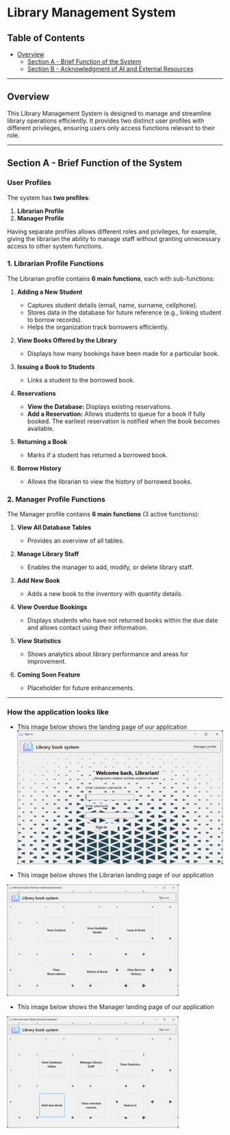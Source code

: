 # Library Management System

## Table of Contents
- [Overview](#overview)
  - [Section A - Brief Function of the System](#section-a---brief-function-of-the-system)
  - [Section B - Acknowledgment of AI and External Resources](#section-c---acknowledgment-of-ai-and-external-resources)

---

## Overview
This Library Management System is designed to manage and streamline library operations efficiently. It provides two distinct user profiles with different privileges, ensuring users only access functions relevant to their role.  

---

## Section A - Brief Function of the System

### User Profiles
The system has **two profiles**:

1. **Librarian Profile**  
2. **Manager Profile**  

Having separate profiles allows different roles and privileges, for example, giving the librarian the ability to manage staff without granting unnecessary access to other system functions.  

### 1. Librarian Profile Functions
The Librarian profile contains **6 main functions**, each with sub-functions:

1. **Adding a New Student**  
   - Captures student details (email, name, surname, cellphone).  
   - Stores data in the database for future reference (e.g., linking student to borrow records).  
   - Helps the organization track borrowers efficiently.  

2. **View Books Offered by the Library**  
   - Displays how many bookings have been made for a particular book.  

3. **Issuing a Book to Students**  
   - Links a student to the borrowed book.  

4. **Reservations**  
   - **View the Database:** Displays existing reservations.  
   - **Add a Reservation:** Allows students to queue for a book if fully booked. The earliest reservation is notified when the book becomes available.  

5. **Returning a Book**  
   - Marks if a student has returned a borrowed book.  

6. **Borrow History**  
   - Allows the librarian to view the history of borrowed books.  

### 2. Manager Profile Functions
The Manager profile contains **6 main functions** (3 active functions):

1. **View All Database Tables**  
   - Provides an overview of all tables.  

2. **Manage Library Staff**  
   - Enables the manager to add, modify, or delete library staff.  

3. **Add New Book**  
   - Adds a new book to the inventory with quantity details.  

4. **View Overdue Bookings**  
   - Displays students who have not returned books within the due date and allows contact using their information.  

5. **View Statistics**  
   - Shows analytics about library performance and areas for improvement.  

6. **Coming Soon Feature**  
   - Placeholder for future enhancements.  

---

### How the application looks like 

- This image below shows the landing page of our application
![Landing page](https://github.com/mvelo-081/LibraryBookSystem/blob/main/Resources/LandingPage.png)

- This image below shows the Librarian landing page of our application
<img src="/resources/LibrarianPage.png" alt="Librarian landing page" width="400">

- This image below shows the Manager landing page of our application
<img src="/resources/ManagerPage.png" alt="Manager landing page" width="400">

